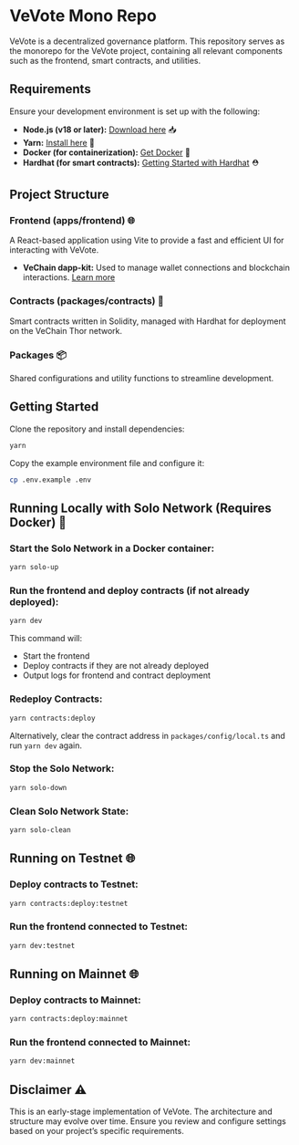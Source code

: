 # VeVote Mono Repo

VeVote is a decentralized governance platform. This repository serves as the monorepo for the VeVote project, containing all relevant components such as the frontend, smart contracts, and utilities.

## Requirements

Ensure your development environment is set up with the following:

- **Node.js (v18 or later):** [Download here](https://nodejs.org/en/download/package-manager) 📥
- **Yarn:** [Install here](https://classic.yarnpkg.com/lang/en/docs/install/#mac-stable) 🧶
- **Docker (for containerization):** [Get Docker](https://docs.docker.com/get-docker/) 🐳
- **Hardhat (for smart contracts):** [Getting Started with Hardhat](https://hardhat.org/hardhat-runner/docs/getting-started) ⛑️

## Project Structure

### Frontend (apps/frontend) 🌐

A React-based application using Vite to provide a fast and efficient UI for interacting with VeVote.

- **VeChain dapp-kit:** Used to manage wallet connections and blockchain interactions. [Learn more](https://docs.vechain.org/developer-resources/sdks-and-providers/dapp-kit)

### Contracts (packages/contracts) 📜

Smart contracts written in Solidity, managed with Hardhat for deployment on the VeChain Thor network.

### Packages 📦

Shared configurations and utility functions to streamline development.

## Getting Started

Clone the repository and install dependencies:

```bash
yarn
```

Copy the example environment file and configure it:

```bash
cp .env.example .env
```

## Running Locally with Solo Network (Requires Docker) 🔧

### Start the Solo Network in a Docker container:

```bash
yarn solo-up
```

### Run the frontend and deploy contracts (if not already deployed):

```bash
yarn dev
```

This command will:

- Start the frontend
- Deploy contracts if they are not already deployed
- Output logs for frontend and contract deployment

### Redeploy Contracts:

```bash
yarn contracts:deploy
```

Alternatively, clear the contract address in `packages/config/local.ts` and run `yarn dev` again.

### Stop the Solo Network:

```bash
yarn solo-down
```

### Clean Solo Network State:

```bash
yarn solo-clean
```

## Running on Testnet 🌐

### Deploy contracts to Testnet:

```bash
yarn contracts:deploy:testnet
```

### Run the frontend connected to Testnet:

```bash
yarn dev:testnet
```

## Running on Mainnet 🌐

### Deploy contracts to Mainnet:

```bash
yarn contracts:deploy:mainnet
```

### Run the frontend connected to Mainnet:

```bash
yarn dev:mainnet
```

## Disclaimer ⚠️

This is an early-stage implementation of VeVote. The architecture and structure may evolve over time. Ensure you review and configure settings based on your project’s specific requirements.
